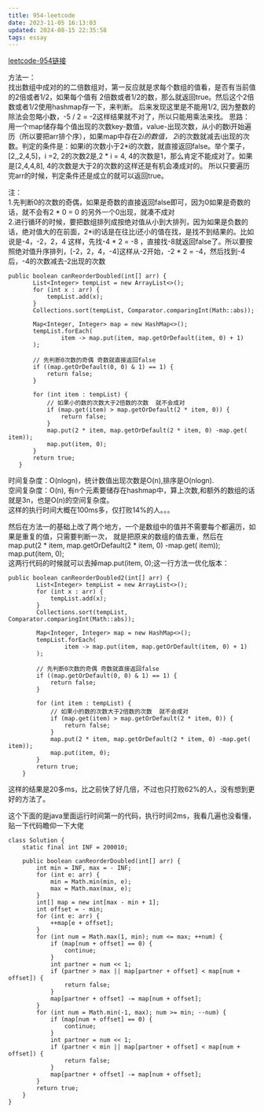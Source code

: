 ```yaml
---
title: 954-leetcode
date: 2023-11-05 16:13:03
updated: 2024-08-15 22:35:58
tags: essay
---
```


[leetcode-954链接](https://leetcode-cn.com/problems/array-of-doubled-pairs/)

方法一：  
找出数组中成对的的二倍数组对，第一反应就是求每个数组的值看，是否有当前值的2倍或者1/2，如果每个值有
2倍数或者1/2的数，那么就返回true。然后这个2倍数或者1/2使用hashmap存一下，来判断。
后来发现这里是不能用1/2, 因为整数的除法会忽略小数，-5 / 2 = -2这样结果就不对了，所以只能用乘法来找。
思路：用一个map储存每个值出现的次数key-数值，value-出现次数，从小的数i开始遍历（所以要把arr排个序），如果map中存在2*i的数值，
2*i的次数就减去i出现的次数。判定的条件是：如果i的次数小于2*i的次数，就直接返回false。举个栗子，[2,,2,4,5]，i =2, 2的次数2是,2 * i = 4,
4的次数是1，那么肯定不能成对了。如果是[2,4,4,8], 4的次数是大于2的次数的这样还是有机会凑成对的。
所以只要遍历完arr的时候，判定条件还是成立的就可以返回true。  

注：  
1.先判断0的次数的奇偶，如果是奇数的直接返回false即可，因为0如果是奇数的话，就不会有2 * 0 = 0 的另外一个0出现，就凑不成对  
2.进行循环的时候，要把数组排列成按绝对值从小到大排列，因为如果是负数的话，绝对值大的在前面，2*i的话是在往比i还小的值在找，是找不到结果的。比如说是-4，-2，2，4 这样，先找-4 * 2 = -8 ，直接找-8就返回false了。所以要按照绝对值升序排列，[-2，2，4，-4]这样从-2开始，-2 * 2 = -4，然后找到-4后，-4的次数减去-2出现的次数

```
public boolean canReorderDoubled(int[] arr) {
       List<Integer> tempList = new ArrayList<>();
       for (int x : arr) {
           tempList.add(x);
       }
       Collections.sort(tempList, Comparator.comparingInt(Math::abs));

       Map<Integer, Integer> map = new HashMap<>();
       tempList.forEach(
               item -> map.put(item, map.getOrDefault(item, 0) + 1)
       );

       // 先判断0次数的奇偶 奇数就直接返回false
       if ((map.getOrDefault(0, 0) & 1) == 1) {
           return false;
       }

       for (int item : tempList) {
           // 如果小的数的次数大于2倍数的次数  就不会成对
           if (map.get(item) > map.getOrDefault(2 * item, 0)) {
               return false;
           }
           map.put(2 * item, map.getOrDefault(2 * item, 0) -map.get( item));
           map.put(item, 0);
       }
       return true;
   }
```
时间复杂度：O(nlogn)，统计数值出现次数是O(n),排序是O(nlogn).  
空间复杂度：O(n), 有n个元素要储存在hashmap中，算上次数,和额外的数组的话就是3n，也是O(n)的空间复杂度。  
这样的执行时间大概在100ms多，仅打败14%的人。。。

然后在方法一的基础上改了两个地方，一个是数组中的值并不需要每个都遍历，如果是重复的值，只需要判断一次，
就是把原来的数组的值去重，然后在  
map.put(2 * item, map.getOrDefault(2 * item, 0) -map.get( item));  
map.put(item, 0);  
这两行代码的时候就可以去掉map.put(item, 0);这一行方法一优化版本：
```
public boolean canReorderDoubled2(int[] arr) {
        List<Integer> tempList = new ArrayList<>();
        for (int x : arr) {
            tempList.add(x);
        }
        Collections.sort(tempList, Comparator.comparingInt(Math::abs));

        Map<Integer, Integer> map = new HashMap<>();
        tempList.forEach(
                item -> map.put(item, map.getOrDefault(item, 0) + 1)
        );

        // 先判断0次数的奇偶 奇数就直接返回false
        if ((map.getOrDefault(0, 0) & 1) == 1) {
            return false;
        }

        for (int item : tempList) {
            // 如果小的数的次数大于2倍数的次数  就不会成对
            if (map.get(item) > map.getOrDefault(2 * item, 0)) {
                return false;
            }
            map.put(2 * item, map.getOrDefault(2 * item, 0) -map.get( item));
            map.put(item, 0);
        }
        return true;
    }
```
这样的结果是20多ms，比之前快了好几倍，不过也只打败62%的人，没有想到更好的方法了。


这个下面的是java里面运行时间第一的代码，执行时间2ms，我看几遍也没看懂，贴一下代码瞻仰一下大佬
```
class Solution {
    static final int INF = 200010;

    public boolean canReorderDoubled(int[] arr) {
        int min = INF, max = - INF;
        for (int e: arr) {
            min = Math.min(min, e);
            max = Math.max(max, e);
        }
        int[] map = new int[max - min + 1];
        int offset = - min;
        for (int e: arr) {
            ++map[e + offset];
        }
        for (int num = Math.max(1, min); num <= max; ++num) {
            if (map[num + offset] == 0) {
                continue;
            }
            int partner = num << 1;
            if (partner > max || map[partner + offset] < map[num + offset]) {
                return false;
            }
            map[partner + offset] -= map[num + offset];
        }
        for (int num = Math.min(-1, max); num >= min; --num) {
            if (map[num + offset] == 0) {
                continue;
            }
            int partner = num << 1;
            if (partner < min || map[partner + offset] < map[num + offset]) {
                return false;
            }
            map[partner + offset] -= map[num + offset];
        }
        return true;
    }
}
```
